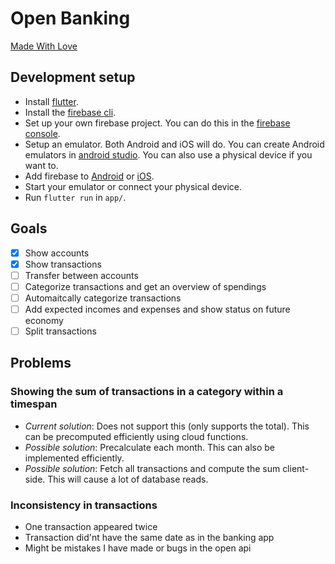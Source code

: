 # Open Banking
[Made With Love](https://img.shields.io/badge/Made%20With-Love-orange.svg)

## Development setup
* Install [flutter](https://flutter.dev/docs/get-started/install).
* Install the [firebase cli](https://firebase.google.com/docs/cli).
* Set up your own firebase project. You can do this in the [firebase console](https://console.firebase.com).
* Setup an emulator. Both Android and iOS will do. You can create Android emulators in [android studio](https://developer.android.com/studio). You can also use a physical device if you want to.
* Add firebase to [Android](https://firebase.google.com/docs/android/setup) or [iOS](https://firebase.google.com/docs/ios/setup).
* Start your emulator or connect your physical device.
* Run `flutter run` in `app/`.

## Goals
* [x] Show accounts
* [x] Show transactions
* [ ] Transfer between accounts
* [ ] Categorize transactions and get an overview of spendings
* [ ] Automaitcally categorize transactions
* [ ] Add expected incomes and expenses and show status on future economy
* [ ] Split transactions

## Problems
### Showing the sum of transactions in a category within a timespan
* *Current solution*: Does not support this (only supports the total). This can be precomputed efficiently using cloud functions.
* *Possible solution*:  Precalculate each month. This can also be implemented efficiently.
* *Possible solution*: Fetch all transactions and compute the sum client-side. This will cause a lot of database reads.

### Inconsistency in transactions
* One transaction appeared twice
* Transaction did'nt have the same date as in the banking app
* Might be mistakes I have made or bugs in the open api
